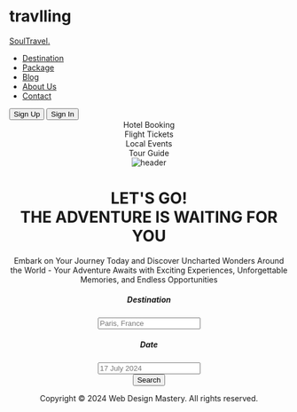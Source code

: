 # travlling
<!DOCTYPE html>
<html lang="en">
  <head>
    <meta charset="UTF-8" />
    <meta name="viewport" content="width=device-width, initial-scale=1.0" />
    <link
      href="https://cdn.jsdelivr.net/npm/remixicon@4.3.0/fonts/remixicon.css"
      rel="stylesheet"
    />
    <link rel="stylesheet" href="styles.css" />
    <title>Web Design Mastery | SoulTravel</title>
  </head>
  <body>
    <nav>
      <div class="nav__header">
        <div class="nav__logo">
          <a href="#">Soul<span>Travel</span>.</a>
        </div>
        <div class="nav__menu__btn" id="menu-btn">
          <span><i class="ri-menu-line"></i></span>
        </div>
      </div>
      <ul class="nav__links" id="nav-links">
        <li><a href="#">Destination</a></li>
        <li><a href="#">Package</a></li>
        <li><a href="#">Blog</a></li>
        <li><a href="#">About Us</a></li>
        <li><a href="#">Contact</a></li>
      </ul>
      <div class="nav__btns">
        <button class="btn sign__up">Sign Up</button>
        <button class="btn sign__in">Sign In</button>
      </div>
    </nav>
    <header class="header__container">
      <div class="header__image">
        <div class="header__image__card header__image__card-1">
          <span><i class="ri-key-line"></i></span>
          Hotel Booking
        </div>
        <div class="header__image__card header__image__card-2">
          <span><i class="ri-passport-line"></i></span>
          Flight Tickets
        </div>
        <div class="header__image__card header__image__card-3">
          <span><i class="ri-map-2-line"></i></span>
          Local Events
        </div>
        <div class="header__image__card header__image__card-4">
          <span><i class="ri-guide-line"></i></span>
          Tour Guide
        </div>
        <img src="assets/header.png" alt="header" />
      </div>
      <div class="header__content">
        <h1>LET'S GO!<br />THE <span>ADVENTURE</span> IS WAITING FOR YOU</h1>
        <p>
          Embark on Your Journey Today and Discover Uncharted Wonders Around the
          World - Your Adventure Awaits with Exciting Experiences, Unforgettable
          Memories, and Endless Opportunities
        </p>
        <form action="/">
          <div class="input__row">
            <div class="input__group">
              <h5>Destination</h5>
              <div>
                <span><i class="ri-map-pin-line"></i></span>
                <input type="text" placeholder="Paris, France" />
              </div>
            </div>
            <div class="input__group">
              <h5>Date</h5>
              <div>
                <span><i class="ri-calendar-2-line"></i></span>
                <input type="text" placeholder="17 July 2024" />
              </div>
            </div>
          </div>
          <button type="submit">Search</button>
        </form>
        <div class="bar">
          Copyright © 2024 Web Design Mastery. All rights reserved.
        </div>
      </div>
    </header>
    <script src="https://unpkg.com/scrollreveal"></script>
    <script src="main.js"></script>
  </body>
</html>
